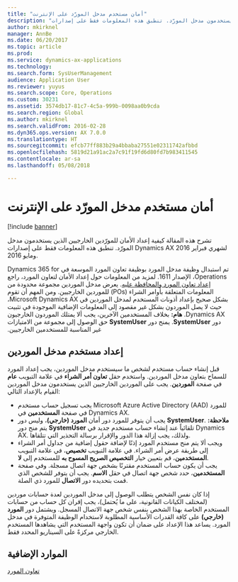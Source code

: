 ```yaml
---
title: "أمان مستخدم مدخل المورّد على الإنترنت‬"
description: "تشرح هذه المقالة كيفية إعداد الأمان للمورّدين الخارجيين الذين يستخدمون مدخل المورّد. تنطبق هذه المعلومات فقط على إصدارات Dynamics AX لشهري فبراير 2016 ومايو 2016."
author: mkirknel
manager: AnnBe
ms.date: 06/20/2017
ms.topic: article
ms.prod: 
ms.service: dynamics-ax-applications
ms.technology: 
ms.search.form: SysUserManagement
audience: Application User
ms.reviewer: yuyus
ms.search.scope: Core, Operations
ms.custom: 30231
ms.assetid: 3574db17-81c7-4c5a-999b-0098aa0b9cda
ms.search.region: Global
ms.author: mkirknel
ms.search.validFrom: 2016-02-28
ms.dyn365.ops.version: AX 7.0.0
ms.translationtype: HT
ms.sourcegitcommit: efcb77ff883b29a4bbaba27551e02311742afbbd
ms.openlocfilehash: 5819d21a91ac2a7c91f19fd6d80fd7b983411545
ms.contentlocale: ar-sa
ms.lasthandoff: 05/08/2018

---
```


# <a name="vendor-portal-user-security"></a>أمان مستخدم مدخل المورّد على الإنترنت‬

[!include [banner](../includes/banner.md)]

تشرح هذه المقالة كيفية إعداد الأمان للمورّدين الخارجيين الذين يستخدمون مدخل المورّد. تنطبق هذه المعلومات فقط على إصدارات Dynamics AX لشهري فبراير 2016 ومايو 2016.

‏‫تم استبدال وظيفة مدخل المورد بوظيفة تعاون المورد الموسعة في Dynamics 365 for Operations، الإصدار 1611. لمزيد من المعلومات حول إعداد الأمان لتعاون المورد، راجع [‬‏‫إعداد تعاون المورد والمحافظة عليه](set-up-maintain-vendor-collaboration.md). يعرض مدخل الموردين مجموعة محدودة من المعلومات المتعلقة بأوامر الشراء (POs) للموردين الخارجيين. ومن المهم أن تقوم بشكل صحيح بإعداد أذونات المستخدم لمدخل الموردين في Microsoft Dynamics AX، حيث لا يصل الموردون بشكل غير مقصود إلى المعلومات الإضافية الموجودة في تثبيت Dynamics AX. **هام:** بخلاف المستخدمين الآخرين، يجب ألا يمتلك الموردون الخارجيون دور **SystemUser**. يمنح دور **SystemUser** حق الوصول إلى مجموعة من الامتيازات غير المناسبة للمستخدمين الخارجيين.

## <a name="setting-up-a-vendor-portal-user"></a>إعداد مستخدم مدخل الموردين
قبل إنشاء حساب مستخدم لشخص ما سيستخدم مدخل الموردين، يجب إعداد المورد للسماح بتعاون مدخل الموردين. واستخدم حقل **تعاون أمر الشراء** في علامة التبويب **عام** في صفحة **الموردين**. يجب على الموردين الخارجيين الذين يستخدمون مدخل الموردين القيام بالإعداد التالي:

-   يجب تسجيل حساب مستخدم Microsoft Azure Active Directory (AAD) للمورد في صفحة **المستخدمين** في Dynamics AX.
-   يجب أن يتوفر للمورد دور أمان **المورد (خارجي)**، وليس دور **SystemUser**. **ملاحظة:** يتم منح دور **SystemUser** تلقائياً عند إنشاء حساب مستخدم جديد في Dynamics AX. ولذلك، يجب إزالة هذا الدور والإقرار برسالة التحذير التي تتلقاها.
-   ويجب ألا يتم منح مستخدم المورد إذنًا لإضافة حقول إضافية من جداول أمر الشراء إلى طريقة عرض أمر الشراء. في علامة التبويب **تخصيص**، في علامة التبويب **المستخدمين**، قم بتعيين خيار **التخصيص الصريح المسوح به** للمستخدم إلى **لا**.
-   يجب أن يكون حساب المستخدم مقترنًا بشخص جهة اتصال مسجلة. وفي صفحة **المستخدمين**، حدد شخص جهة اتصال في حقل **الاسم**. يجب أن يتوفر للشخص الذي قمت بتحديده دور **الاتصال** للمورد ذي الصلة.

إذا كان نفس الشخص يتطلب الوصول إلى مدخل الموردين لعدة حسابات موردين (لمختلف الكيانات القانونية، على ما يُحتمل)، يجب إقران كل حساب من حسابات المستخدم الخاصة بهذا الشخص بنفس شخص جهة الاتصال المسجل. ويشتمل دور **المورد (خارجي)** على كافة القدرات الأساسية المطلوبة لاستخدام الوظيفة المتوفرة في مدخل المورد. يساعد هذا الإعداد على ضمان أن تكون واجهة المستخدم التي يشاهدها المستخدم الخارجي مركزةً على السيناريو المحدد فقط.

<a name="additional-resources"></a>الموارد الإضافية
--------

[تعاون المورد](collaborate-vendors-vendor-portal.md)




